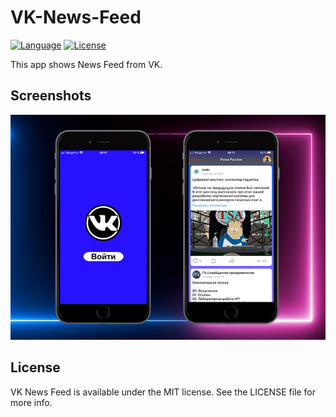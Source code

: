 # VK-News-Feed

[![Language](https://img.shields.io/badge/Swift-5-orange.svg?style=flat)](https://swift.org)
[![License](https://img.shields.io/github/license/romarakhlin/VK-News-Feed)](https://github.com/romarakhlin/VK-News-Feed/blob/master/LICENSE)

This app shows News Feed from VK.

## Screenshots

![image](./img.jpg)

## License

VK News Feed is available under the MIT license. See the LICENSE file for more info.
